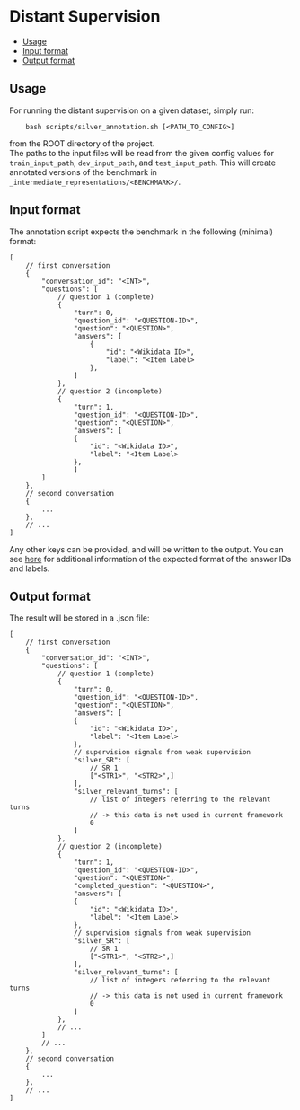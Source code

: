 # Distant Supervision

- [Usage](#usage)
- [Input format](#input-format)
- [Output format](#output-format)

## Usage
For running the distant supervision on a given dataset, simply run:
```
	bash scripts/silver_annotation.sh [<PATH_TO_CONFIG>]
```
from the ROOT directory of the project.  
The paths to the input files will be read from the given config values for `train_input_path`, `dev_input_path`, and `test_input_path`.
This will create annotated versions of the benchmark in `_intermediate_representations/<BENCHMARK>/`.

## Input format
The annotation script expects the benchmark in the following (minimal) format:
```
[
	// first conversation
	{	
		"conversation_id": "<INT>",
		"questions": [
			// question 1 (complete)
			{
				"turn": 0, 
				"question_id": "<QUESTION-ID>", 
				"question": "<QUESTION>", 
				"answers": [
					{
						"id": "<Wikidata ID>",
						"label": "<Item Label>
					},
				]
			},
			// question 2 (incomplete)
			{
				"turn": 1,
				"question_id": "<QUESTION-ID>", 
				"question": "<QUESTION>",
				"answers": [
				{
					"id": "<Wikidata ID>",
					"label": "<Item Label>
				},
				]
		]
	},
	// second conversation
	{
		...
	},
	// ...
]
```
Any other keys can be provided, and will be written to the output.
You can see [here](../heterogeneous_answering#answer-format) for additional information of the expected format of the answer IDs and labels.

## Output format
The result will be stored in a .json file:

```
[
	// first conversation
	{	
		"conversation_id": "<INT>",
		"questions": [
			// question 1 (complete)
			{
				"turn": 0, 
				"question_id": "<QUESTION-ID>", 
				"question": "<QUESTION>", 
				"answers": [
				{
					"id": "<Wikidata ID>",
					"label": "<Item Label>
				},
				// supervision signals from weak supervision
				"silver_SR": [
					// SR 1
					["<STR1>", "<STR2>",]
				],
				"silver_relevant_turns": [
					// list of integers referring to the relevant turns
					// -> this data is not used in current framework
					0
				]
			},
			// question 2 (incomplete)
			{
				"turn": 1,
				"question_id": "<QUESTION-ID>", 
				"question": "<QUESTION>", 
				"completed_question": "<QUESTION>", 
				"answers": [
				{
					"id": "<Wikidata ID>",
					"label": "<Item Label>
				},
				// supervision signals from weak supervision
				"silver_SR": [
					// SR 1
					["<STR1>", "<STR2>",]
				],
				"silver_relevant_turns": [
					// list of integers referring to the relevant turns
					// -> this data is not used in current framework
					0
				]
			},
			// ...
		]
		// ...
	},
	// second conversation
	{
		...
	},
	// ...
]
```
